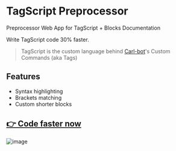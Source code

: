 # TagScript Preprocessor
Preprocessor Web App for TagScript + Blocks Documentation

Write TagScript code 30% faster.
> TagScript is the custom language behind [Carl-bot](https://carl.gg)'s Custom Commands (aka Tags)

## Features
- Syntax highlighting
- Brackets matching
- Custom shorter blocks

## [👉 Code faster now](https://asty8926.github.io/TagScript-Preprocessor/)

![image](https://github.com/asty8926/TagScript-Preprocessor/assets/31024172/42a4f3f7-b1f2-4039-8596-77553beb5d3e)



